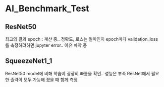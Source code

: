 # AI_Benchmark_Test

## ResNet50
최고의 결과 epoch : 계산 중..
정확도, 로스는 얼마인지
epoch마다 validation_loss를 측정하려하면 jupyter error.. 이유 파악 중


## SqueezeNet1_1

ResNet50 model에 비해 학습이 굉장히 빠름을 확인.. 성능은 부족
ResNet에서 필요한 출력이 모두 가능해 졌을 때 함께 측정
